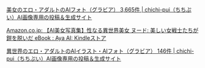 [美女のエロ・アダルトのAIフォト（グラビア） 3,665件 | chichi-pui（ちちぷい）AI画像専用の投稿＆生成サイト](https://www.chichi-pui.com/photo/posts/tags/%E7%BE%8E%E5%A5%B3/?age_limit=R18)

  

[Amazon.co.jp: 【AI美女写真集】性なる異世界美女 ヌード: 美しい女戦士たちが鎧を脱いだ eBook : Aya AI: Kindleストア](https://www.amazon.co.jp/dp/B0CSW3C2MT)

  

[異世界のエロ・アダルトのAIイラスト・AIフォト（グラビア） 146件 | chichi-pui（ちちぷい）AI画像専用の投稿＆生成サイト](https://www.chichi-pui.com/posts/tags/%E7%95%B0%E4%B8%96%E7%95%8C/?age_limit=R18)